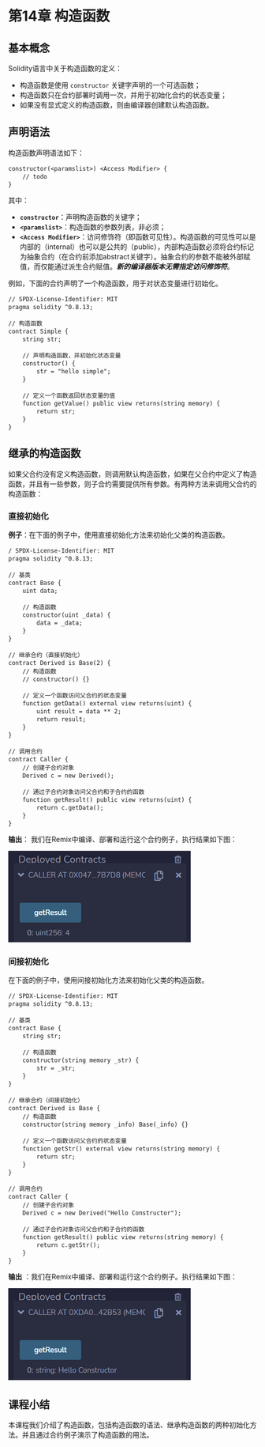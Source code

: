 # 第14章 构造函数

## 基本概念

Solidity语言中关于构造函数的定义：

+ 构造函数是使用 `constructor` 关键字声明的一个可选函数；
+ 构造函数只在合约部署时调用一次，并用于初始化合约的状态变量；
+ 如果没有显式定义的构造函数，则由编译器创建默认构造函数。

## 声明语法

构造函数声明语法如下：

```
constructor(<paramslist>) <Access Modifier> {
	// todo
} 
```

其中：

+ **`constructor`**：声明构造函数的关键字；
+ **`<paramslist>`**：构造函数的参数列表，非必须；
+ **`<Access Modifier>`**：访问修饰符（即函数可见性）。构造函数的可见性可以是内部的（internal）也可以是公共的（public），内部构造函数必须将合约标记为抽象合约（在合约前添加abstract关键字）。抽象合约的参数不能被外部赋值，而仅能通过派生合约赋值。***新的编译器版本无需指定访问修饰符***。

例如，下面的合约声明了一个构造函数，用于对状态变量进行初始化。

```
// SPDX-License-Identifier: MIT
pragma solidity ^0.8.13;

// 构造函数
contract Simple {
    string str;
             
    // 声明构造函数，并初始化状态变量
    constructor() {                 
        str = "hello simple";
    }
    
    // 定义一个函数返回状态变量的值
    function getValue() public view returns(string memory) {
        return str;
    }
}
```

## 继承的构造函数

如果父合约没有定义构造函数，则调用默认构造函数，如果在父合约中定义了构造函数，并且有一些参数，则子合约需要提供所有参数。有两种方法来调用父合约的构造函数：

### 直接初始化

**例子**：在下面的例子中，使用直接初始化方法来初始化父类的构造函数。

```
/ SPDX-License-Identifier: MIT
pragma solidity ^0.8.13;

// 基类
contract Base {
    uint data;
             
    // 构造函数
    constructor(uint _data) {
        data = _data;  
    }
}

// 继承合约（直接初始化）
contract Derived is Base(2) {
    // 构造函数
    // constructor() {}

    // 定义一个函数访问父合约的状态变量
    function getData() external view returns(uint) {
        uint result = data ** 2;
        return result;
    }
}

// 调用合约
contract Caller {
    // 创建子合约对象
    Derived c = new Derived();

    // 通过子合约对象访问父合约和子合约的函数
    function getResult() public view returns(uint) {
        return c.getData();
    }
}
```

**输出**： 我们在Remix中编译、部署和运行这个合约例子，执行结果如下图：

![](./images/remix-constructor-1.png)

### 间接初始化

在下面的例子中，使用间接初始化方法来初始化父类的构造函数。

```
// SPDX-License-Identifier: MIT
pragma solidity ^0.8.13;

// 基类
contract Base {
    string str;
             
    // 构造函数
    constructor(string memory _str) {
        str = _str;  
    }
}

// 继承合约（间接初始化）
contract Derived is Base {
    // 构造函数
    constructor(string memory _info) Base(_info) {}

    // 定义一个函数访问父合约的状态变量
    function getStr() external view returns(string memory) {
        return str;
    }
}

// 调用合约
contract Caller {
    // 创建子合约对象
    Derived c = new Derived("Hello Constructor");

    // 通过子合约对象访问父合约和子合约的函数
    function getResult() public view returns(string memory) {
        return c.getStr();
    }
}
```

**输出** ：我们在Remix中编译、部署和运行这个合约例子。执行结果如下图：

![](./images/remix-constructor-2.png)

## 课程小结

本课程我们介绍了构造函数，包括构造函数的语法、继承构造函数的两种初始化方法。并且通过合约例子演示了构造函数的用法。

